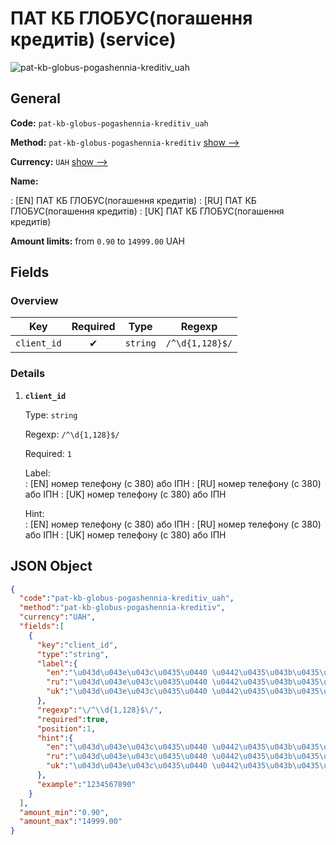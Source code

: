 
# ПАТ КБ ГЛОБУС(погашення кредитів) (service) 
![pat-kb-globus-pogashennia-kreditiv_uah](https://static.openfintech.io/payout_methods/pat-kb-globus-pogashennia-kreditiv_uah/logo.svg?w=400&c=v0.59.26#w24)  

## General 
 
**Code:** `pat-kb-globus-pogashennia-kreditiv_uah` 
 
**Method:** `pat-kb-globus-pogashennia-kreditiv` [show -->](/payout-methods/pat-kb-globus-pogashennia-kreditiv/) 
 
**Currency:** `UAH` [show -->](/currencies/UAH/) 
 
**Name:** 
 
:	[EN] ПАТ КБ ГЛОБУС(погашення кредитів) 
:	[RU] ПАТ КБ ГЛОБУС(погашення кредитів) 
:	[UK] ПАТ КБ ГЛОБУС(погашення кредитів) 
 
**Amount limits:** from `0.90` to `14999.00` UAH 

## Fields 

### Overview 

|Key|Required|Type|Regexp| 
|:---:|:---:|:---:|:---:| 
|`client_id`|✔|`string`|`/^\d{1,128}$/`| 
 

### Details 
 
1. **`client_id`** 
 
	Type: `string` 
 
	Regexp: `/^\d{1,128}$/` 
 
	Required: `1` 
 
	Label:  
	: [EN] номер телефону (с 380) або ІПН 
	: [RU] номер телефону (с 380) або ІПН 
	: [UK] номер телефону (с 380) або ІПН 
 
	Hint:  
	: [EN] номер телефону (с 380) або ІПН 
	: [RU] номер телефону (с 380) або ІПН 
	: [UK] номер телефону (с 380) або ІПН 
 

## JSON Object 

```json
{
  "code":"pat-kb-globus-pogashennia-kreditiv_uah",
  "method":"pat-kb-globus-pogashennia-kreditiv",
  "currency":"UAH",
  "fields":[
    {
      "key":"client_id",
      "type":"string",
      "label":{
        "en":"\u043d\u043e\u043c\u0435\u0440 \u0442\u0435\u043b\u0435\u0444\u043e\u043d\u0443 (\u0441 380) \u0430\u0431\u043e \u0406\u041f\u041d",
        "ru":"\u043d\u043e\u043c\u0435\u0440 \u0442\u0435\u043b\u0435\u0444\u043e\u043d\u0443 (\u0441 380) \u0430\u0431\u043e \u0406\u041f\u041d",
        "uk":"\u043d\u043e\u043c\u0435\u0440 \u0442\u0435\u043b\u0435\u0444\u043e\u043d\u0443 (\u0441 380) \u0430\u0431\u043e \u0406\u041f\u041d"
      },
      "regexp":"\/^\\d{1,128}$\/",
      "required":true,
      "position":1,
      "hint":{
        "en":"\u043d\u043e\u043c\u0435\u0440 \u0442\u0435\u043b\u0435\u0444\u043e\u043d\u0443 (\u0441 380) \u0430\u0431\u043e \u0406\u041f\u041d",
        "ru":"\u043d\u043e\u043c\u0435\u0440 \u0442\u0435\u043b\u0435\u0444\u043e\u043d\u0443 (\u0441 380) \u0430\u0431\u043e \u0406\u041f\u041d",
        "uk":"\u043d\u043e\u043c\u0435\u0440 \u0442\u0435\u043b\u0435\u0444\u043e\u043d\u0443 (\u0441 380) \u0430\u0431\u043e \u0406\u041f\u041d"
      },
      "example":"1234567890"
    }
  ],
  "amount_min":"0.90",
  "amount_max":"14999.00"
}
```  

